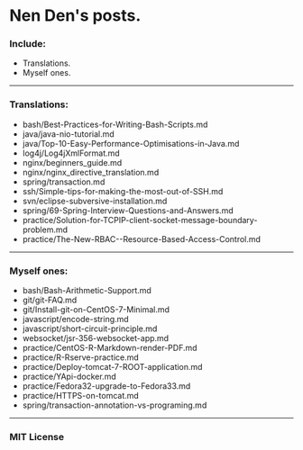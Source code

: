 Nen Den's posts.
==================

### Include:

 - Translations.
 - Myself ones.

---------------------------------------------------------

### Translations:

 - bash/Best-Practices-for-Writing-Bash-Scripts.md
 - java/java-nio-tutorial.md
 - java/Top-10-Easy-Performance-Optimisations-in-Java.md
 - log4j/Log4jXmlFormat.md
 - nginx/beginners_guide.md
 - nginx/nginx_directive_translation.md
 - spring/transaction.md
 - ssh/Simple-tips-for-making-the-most-out-of-SSH.md
 - svn/eclipse-subversive-installation.md
 - spring/69-Spring-Interview-Questions-and-Answers.md
 - practice/Solution-for-TCPIP-client-socket-message-boundary-problem.md
 - practice/The-New-RBAC--Resource-Based-Access-Control.md

---------------------------------------------------------

### Myself ones:

 - bash/Bash-Arithmetic-Support.md
 - git/git-FAQ.md
 - git/Install-git-on-CentOS-7-Minimal.md
 - javascript/encode-string.md
 - javascript/short-circuit-principle.md
 - websocket/jsr-356-websocket-app.md
 - practice/CentOS-R-Markdown-render-PDF.md
 - practice/R-Rserve-practice.md
 - practice/Deploy-tomcat-7-ROOT-application.md
 - practice/YApi-docker.md
 - practice/Fedora32-upgrade-to-Fedora33.md
 - practice/HTTPS-on-tomcat.md
 - spring/transaction-annotation-vs-programing.md

---------------------------------------------------------

### MIT License
